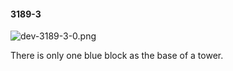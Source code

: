 #### 3189-3
![dev-3189-3-0.png](https://github.com/lil-lab/nlvr/raw/master/nlvr/dev/images/5/dev-3189-3-0.png "dev-3189-3-0.png")

There is only one blue block as the base of a tower.